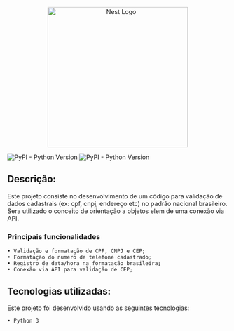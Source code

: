 
<p align="center">
  <a href="https://www.python.org/" target="blank"><img src="https://www.python.org/static/img/python-logo.png" width="320" alt="Nest Logo" /></a>
</p>


![PyPI - Python Version](https://img.shields.io/pypi/pyversions/timedelta?style=plastic)
![PyPI - Python Version](https://img.shields.io/pypi/pyversions/datetime?style=plastic)
## Descrição:


Este projeto consiste no desenvolvimento de um código para validação de dados cadastrais (ex: cpf, cnpj, endereço etc) no padrão nacional brasileiro.
Sera utilizado o conceito de orientação a objetos elem de uma conexão via API.

   ### Principais funcionalidades

    • Validação e formatação de CPF, CNPJ e CEP; 
    • Formatação do numero de telefone cadastrado;    
    • Registro de data/hora na formatação brasileira;
    • Conexão via API para validação de CEP;
    
    
## Tecnologias utilizadas:

Este projeto foi desenvolvido usando as seguintes tecnologias:
    
    • Python 3
    
    
    
    
<a href="https://github.com/imersao-alura/aluraflix/blob/master/LICENSE " target="_blank"><img src="https://img.shields.io/badge/licence-MIT-blue.svg" alt="" /></a> 
